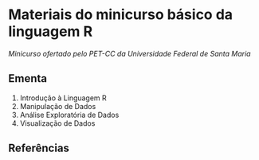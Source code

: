 # Materiais do minicurso básico da linguagem R 
*Minicurso ofertado pelo PET-CC da Universidade Federal de Santa Maria*

## Ementa
1. Introdução à Linguagem R
2. Manipulação de Dados
3. Análise Exploratória de Dados
4. Visualização de Dados

## Referências
